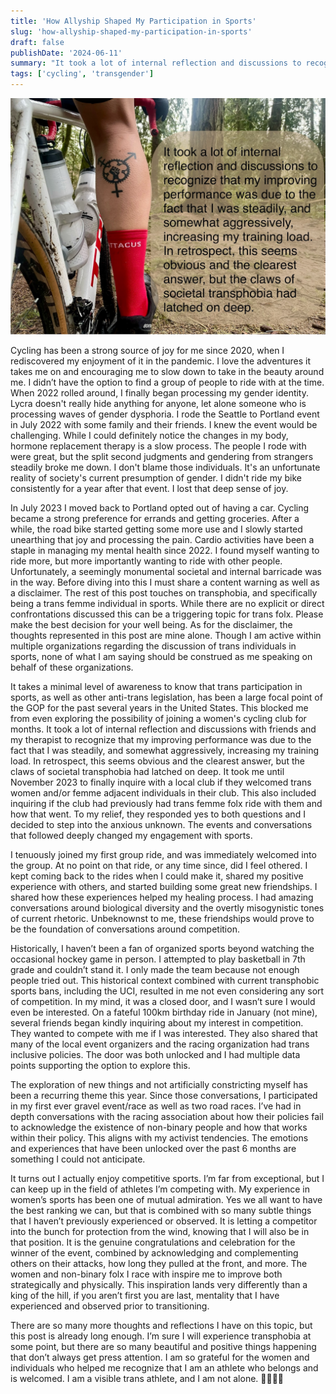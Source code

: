 ```yaml
---
title: 'How Allyship Shaped My Participation in Sports'
slug: 'how-allyship-shaped-my-participation-in-sports'
draft: false
publishDate: '2024-06-11'
summary: "It took a lot of internal reflection and discussions to recognize that my improving performance was due to the fact that I was steadily, and somewhat aggressively, increasing my training load. In retrospect, this seems obvious and the clearest answer, but the claws of societal transphobia had latched on deep."
tags: ['cycling', 'transgender']
---
```

![Close up of a cyclist leg with a tattoo on the calf combining the trans symbol and a bike cog. Caption: It took a lot of internal reflection and discussions to recognize that my improving performance was due to the fact that I was steadily, and somewhat aggressively, increasing my training load. In retrospect, this seems obvious and the clearest answer, but the claws of societal transphobia had latched on deep.](images//cycling-tattoo-with-quote.jpg)

Cycling has been a strong source of joy for me since 2020, when I rediscovered my enjoyment of it in the pandemic. I love the adventures it takes me on and encouraging me to slow down to take in the beauty around me. I didn’t have the option to find a group of people to ride with at the time. When 2022 rolled around, I finally began processing my gender identity. Lycra doesn't really hide anything for anyone, let alone someone who is processing waves of gender dysphoria. I rode the Seattle to Portland event in July 2022 with some family and their friends. I knew the event would be challenging. While I could definitely notice the changes in my body, hormone replacement therapy is a slow process. The people I rode with were great, but the split second judgments and gendering from strangers steadily broke me down. I don't blame those individuals. It's an unfortunate reality of society's current presumption of gender. I didn't ride my bike consistently for a year after that event. I lost that deep sense of joy.

In July 2023 I moved back to Portland opted out of having a car. Cycling became a strong preference for errands and getting groceries. After a while, the road bike started getting some more use and I slowly started unearthing that joy and processing the pain. Cardio activities have been a staple in managing my mental health since 2022. I found myself wanting to ride more, but more importantly wanting to ride with other people. Unfortunately, a seemingly monumental societal and internal barricade was in the way. Before diving into this I must share a content warning as well as a disclaimer. The rest of this post touches on transphobia, and specifically being a trans femme individual in sports. While there are no explicit or direct confrontations discussed this can be a triggering topic for trans folx. Please make the best decision for your well being. As for the disclaimer, the thoughts represented in this post are mine alone. Though I am active within multiple organizations regarding the discussion of trans individuals in sports, none of what I am saying should be construed as me speaking on behalf of these organizations.

It takes a minimal level of awareness to know that trans participation in sports, as well as other anti-trans legislation, has been a large focal point of the GOP for the past several years in the United States. This blocked me from even exploring the possibility of joining a women's cycling club for months. It took a lot of internal reflection and discussions with friends and my therapist to recognize that my improving performance was due to the fact that I was steadily, and somewhat aggressively, increasing my training load. In retrospect, this seems obvious and the clearest answer, but the claws of societal transphobia had latched on deep. It took me until November 2023 to finally inquire with a local club if they welcomed trans women and/or femme adjacent individuals in their club. This also included inquiring if the club had previously had trans femme folx ride with them and how that went. To my relief, they responded yes to both questions and I decided to step into the anxious unknown. The events and conversations that followed deeply changed my engagement with sports.

I tenuously joined my first group ride, and was immediately welcomed into the group. At no point on that ride, or any time since, did I feel othered. I kept coming back to the rides when I could make it, shared my positive experience with others, and started building some great new friendships. I shared how these experiences helped my healing process. I had amazing conversations around biological diversity and the overtly misogynistic tones of current rhetoric. Unbeknownst to me, these friendships would prove to be the foundation of conversations around competition.

Historically, I haven’t been a fan of organized sports beyond watching the occasional hockey game in person. I attempted to play basketball in 7th grade and couldn’t stand it. I only made the team because not enough people tried out. This historical context combined with current transphobic sports bans, including the UCI, resulted in me not even considering any sort of competition. In my mind, it was a closed door, and I wasn’t sure I would even be interested. On a fateful 100km birthday ride in January (not mine), several friends began kindly inquiring about my interest in competition. They wanted to compete with me if I was interested. They also shared that many of the local event organizers and the racing organization had trans inclusive policies. The door was both unlocked and I had multiple data points supporting the option to explore this.

The exploration of new things and not artificially constricting myself has been a recurring theme this year. Since those conversations, I participated in my first ever gravel event/race as well as two road races. I’ve had in depth conversations with the racing association about how their policies fail to acknowledge the existence of non-binary people and how that works within their policy. This aligns with my activist tendencies. The emotions and experiences that have been unlocked over the past 6 months are something I could not anticipate.

It turns out I actually enjoy competitive sports. I’m far from exceptional, but I can keep up in the field of athletes I’m competing with. My experience in women’s sports has been one of mutual admiration. Yes we all want to have the best ranking we can, but that is combined with so many subtle things that I haven’t previously experienced or observed. It is letting a competitor into the bunch for protection from the wind, knowing that I will also be in that position. It is the genuine congratulations and celebration for the winner of the event, combined by acknowledging and complementing others on their attacks, how long they pulled at the front, and more. The women and non-binary folx I race with inspire me to improve both strategically and physically. This inspiration lands very differently than a king of the hill, if you aren’t first you are last, mentality that I have experienced and observed prior to transitioning.

There are so many more thoughts and reflections I have on this topic, but this post is already long enough. I’m sure I will experience transphobia at some point, but there are so many beautiful and positive things happening that don’t always get press attention. I am so grateful for the women and individuals who helped me recognize that I am an athlete who belongs and is welcomed. I am a visible trans athlete, and I am not alone. 🏳️‍⚧️🚴‍♀️
